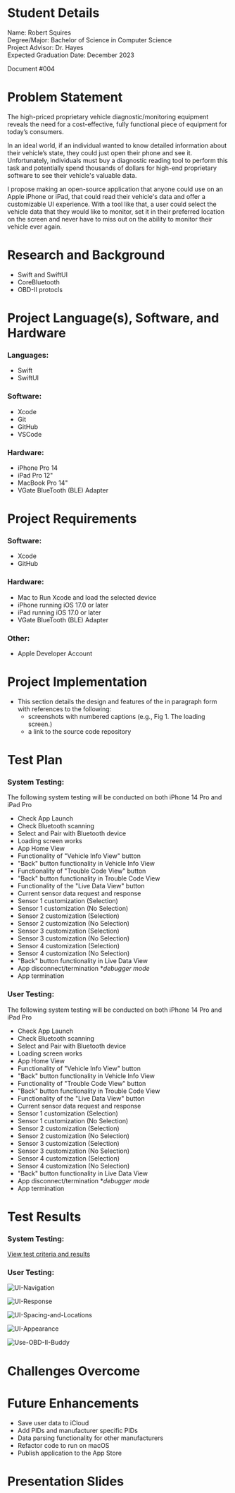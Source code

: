 # Student Details
Name: Robert Squires  
Degree/Major: Bachelor of Science in Computer Science  
Project Advisor: Dr. Hayes  
Expected Graduation Date: December 2023

Document #004

# Problem Statement
The high-priced proprietary vehicle diagnostic/monitoring equipment reveals the need for a cost-effective, fully functional piece of equipment for today’s consumers.

In an ideal world, if an individual wanted to know detailed information about their vehicle’s state, they could just open their phone and see it. Unfortunately, individuals must buy a diagnostic reading tool to perform this task and potentially spend thousands of dollars for high-end proprietary software to see their vehicle's valuable data.

I propose making an open-source application that anyone could use on an Apple iPhone or iPad, that could read their vehicle's data and offer a customizable UI experience. With a tool like that, a user could select the vehicle data that they would like to monitor, set it in their preferred location on the screen and never have to miss out on the ability to monitor their vehicle ever again.

# Research and Background
- Swift and SwiftUI
- CoreBluetooth
- OBD-II protocls


# Project Language(s), Software, and Hardware

### Languages:
- Swift
- SwiftUI

### Software:
- Xcode
- Git
- GitHub
- VSCode
  
### Hardware:
- iPhone Pro 14
- iPad Pro 12"
- MacBook Pro 14"
- VGate BlueTooth (BLE) Adapter

# Project Requirements

### Software:
- Xcode
- GitHub

### Hardware:
- Mac to Run Xcode and load the selected device
- iPhone running iOS 17.0 or later
- iPad running iOS 17.0 or later
- VGate BlueTooth (BLE) Adapter

### Other:
- Apple Developer Account

# Project Implementation
  - This section details the design and features of the in paragraph form with references to the following:
    - screenshots with numbered captions (e.g., Fig 1. The loading screen.)
    - a link to the source code repository

# Test Plan

### System Testing:
The following system testing will be conducted on both iPhone 14 Pro and iPad Pro
- Check App Launch
- Check Bluetooth scanning
- Select and Pair with Bluetooth device
- Loading screen works
- App Home View
- Functionality of 
"Vehicle Info View" button
- "Back" button functionality in Vehicle Info View
- Functionality of 
"Trouble Code View" button
- "Back" button functionality in Trouble Code View
- Functionality of the
"Live Data View" button
- Current sensor data
request and response
- Sensor 1 customization 
(Selection)
- Sensor 1 customization 
(No Selection)
- Sensor 2 customization 
(Selection)
- Sensor 2 customization 
(No Selection)
- Sensor 3 customization 
(Selection)
- Sensor 3 customization 
(No Selection)
- Sensor 4 customization 
(Selection)
- Sensor 4 customization 
(No Selection)
- "Back" button functionality in Live Data View
- App disconnect/termination **debugger mode*
- App termination

### User Testing:
The following system testing will be conducted on both iPhone 14 Pro and iPad Pro
- Check App Launch
- Check Bluetooth scanning
- Select and Pair with Bluetooth device
- Loading screen works
- App Home View
- Functionality of 
"Vehicle Info View" button
- "Back" button functionality in Vehicle Info View
- Functionality of 
"Trouble Code View" button
- "Back" button functionality in Trouble Code View
- Functionality of the
"Live Data View" button
- Current sensor data
request and response
- Sensor 1 customization 
(Selection)
- Sensor 1 customization 
(No Selection)
- Sensor 2 customization 
(Selection)
- Sensor 2 customization 
(No Selection)
- Sensor 3 customization 
(Selection)
- Sensor 3 customization 
(No Selection)
- Sensor 4 customization 
(Selection)
- Sensor 4 customization 
(No Selection)
- "Back" button functionality in Live Data View
- App disconnect/termination **debugger mode*
- App termination

# Test Results

### System Testing:

<a href="https://github.com/rbsquires/CSU-Capstone-Project/blob/main/media/pdf/OBD-II%20Buddy%20Test%20Plan.pdf" target="_blank">View test criteria and results</a>

### User Testing:

![UI-Navigation](https://github.com/rbsquires/CSU-Capstone-Project/blob/main/media/images/User%20Testing%20Survey/UI%20Navigation.png)

![UI-Response](https://github.com/rbsquires/CSU-Capstone-Project/blob/main/media/images/User%20Testing%20Survey/UI%20Response.png)

![UI-Spacing-and-Locations](https://github.com/rbsquires/CSU-Capstone-Project/blob/main/media/images/User%20Testing%20Survey/UI%20Spacing%20and%20Locations.png)

![UI-Appearance](https://github.com/rbsquires/CSU-Capstone-Project/blob/main/media/images/User%20Testing%20Survey/UI%20Appearance.png)

![Use-OBD-II-Buddy](https://github.com/rbsquires/CSU-Capstone-Project/blob/main/media/images/User%20Testing%20Survey/Use%20OBD-II%20Buddy.png)


# Challenges Overcome

# Future Enhancements
- Save user data to iCloud
- Add PIDs and manufacturer specific PIDs
- Data parsing functionality for other manufacturers
- Refactor code to run on macOS
- Publish application to the App Store

# Presentation Slides

